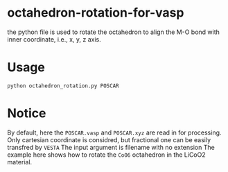 # octahedron-rotation-for-vasp

the python file is used to rotate the octahedron to align the M-O bond with inner coordinate, i.e., x, y, z axis.

# Usage

`python octahedron_rotation.py POSCAR`

# Notice
By default, here the `POSCAR.vasp` and `POSCAR.xyz` are read in for processing.
Only cartesian coordinate is considred, but fractional one can be easily transfred by `VESTA`
The input argument is filename with no extension
The example here shows how to rotate the `CoO6` octahedron in the LiCoO2 material.